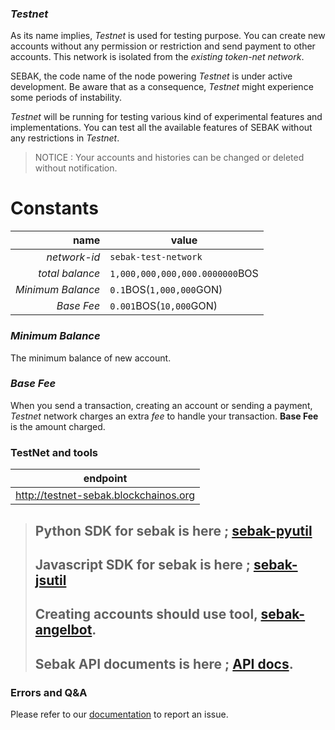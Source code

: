 ### *Testnet*
As its name implies, *Testnet* is used for testing purpose. You can create new accounts without any permission or restriction and send payment to other accounts. This network is isolated from the *existing token-net network*.

SEBAK, the code name of the node powering *Testnet* is under active development. Be aware that as a consequence, *Testnet* might experience some periods of instability.

*Testnet* will be running for testing various kind of experimental features and implementations. You can test all the available features of SEBAK without any restrictions in *Testnet*.

> NOTICE : Your accounts and histories can be changed or deleted without notification.

# Constants

| name | value |
| --: | -- |
| *network-id* | `sebak-test-network` |
| *total balance* | `1,000,000,000,000.0000000`BOS |
| *Minimum Balance* | `0.1`BOS(`1,000,000`GON) |
| *Base Fee* | `0.001`BOS(`10,000`GON) |

### *Minimum Balance*
The minimum balance of new account.

### *Base Fee*
When you send a transaction, creating an account or sending a payment, *Testnet* network charges an extra *fee* to handle your transaction. **Base Fee** is the amount charged.

### TestNet and tools

| endpoint |
| -- |
| http://testnet-sebak.blockchainos.org|

> ## Python SDK for sebak is here ; [sebak-pyutil](https://github.com/spikeekips/sebakpy-util)
> ## Javascript SDK for sebak is here ; [sebak-jsutil](https://github.com/bosnet/sebakjs-util)
> ## Creating accounts should use tool, [sebak-angelbot](https://github.com/spikeekips/sebak-angelbot).
> ## Sebak API documents is here ; [API docs](https://bosnet.github.io/sebak/api/).

### Errors and Q&A

 Please refer to our [documentation](./sebak_reporting_issue) to report an issue.

